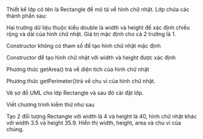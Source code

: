 Thiết kế lớp có tên là Rectangle để mô tả về hình chữ nhật. Lớp chứa các thành phần sau: 

Hai trường dữ liệu thuộc kiểu double là width và height để xác định chiều rộng và dài của hình chữ nhật. Giá trị mặc định cho cả 2 trường là 1.

Constructor không có tham số để tạo hình chữ nhật mặc định 

Constructor để tạo hình chữ nhật với width và height được xác định

Phương thức getArea() trả về diện tích của hình chữ nhật

Phương thức getPerimeter()trả về chu vi của hình chữ nhật.

Vẽ sơ đồ UML cho lớp Rectangle và sau đó cài đặt lớp.

Viết chương trình kiểm thử như sau

Tạo 2 đối tượng Rectangle với width là 4 và height là 40, hình chữ nhật khác với width 3.5 và height 35.9. Hiển thị width, height, area và chu vi của chúng.